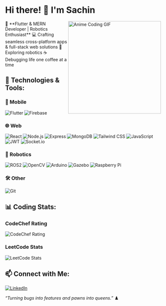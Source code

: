 # Hi there! 👋 I'm Sachin
<img align="right" width="300" src="https://media.giphy.com/media/LmNwrBhejkK9EFP504/giphy.gif" alt="Anime Coding GIF">
🚀 **Flutter & MERN Developer | Robotics Enthusiast**  
💻 Crafting seamless cross-platform apps & full-stack web solutions  
🤖 Exploring robotics  
☕ Debugging life one coffee at a time  

## 🔧 Technologies & Tools:
### 📱 Mobile
![Flutter](https://img.shields.io/badge/Flutter-02569B?style=for-the-badge&logo=flutter&logoColor=white)
![Firebase](https://img.shields.io/badge/Firebase-FFCA28?style=for-the-badge&logo=firebase&logoColor=black)

### 🌐 Web
![React](https://img.shields.io/badge/React-20232A?style=for-the-badge&logo=react&logoColor=61DAFB)
![Node.js](https://img.shields.io/badge/Node.js-339933?style=for-the-badge&logo=nodedotjs&logoColor=white)
![Express](https://img.shields.io/badge/Express-000000?style=for-the-badge&logo=express&logoColor=white)
![MongoDB](https://img.shields.io/badge/MongoDB-47A248?style=for-the-badge&logo=mongodb&logoColor=white)
![Tailwind CSS](https://img.shields.io/badge/Tailwind_CSS-38B2AC?style=for-the-badge&logo=tailwind-css&logoColor=white)
![JavaScript](https://img.shields.io/badge/JavaScript-F7DF1E?style=for-the-badge&logo=javascript&logoColor=black)
![JWT](https://img.shields.io/badge/JWT-000000?style=for-the-badge&logo=jsonwebtokens&logoColor=white)
![Socket.io](https://img.shields.io/badge/Socket.io-010101?style=for-the-badge&logo=socket.io&logoColor=white)

### 🤖 Robotics
![ROS2](https://img.shields.io/badge/ROS2-22314E?style=for-the-badge&logo=ros&logoColor=white)
![OpenCV](https://img.shields.io/badge/OpenCV-5C3EE8?style=for-the-badge&logo=opencv&logoColor=white)
![Arduino](https://img.shields.io/badge/Arduino-00979D?style=for-the-badge&logo=arduino&logoColor=white)
![Gazebo](https://img.shields.io/badge/Gazebo-9D3B28?style=for-the-badge&logo=gazebo&logoColor=white)
![Raspberry Pi](https://img.shields.io/badge/Raspberry_Pi-A22846?style=for-the-badge&logo=raspberrypi&logoColor=white)

### 🛠 Other
![Git](https://img.shields.io/badge/Git-F05032?style=for-the-badge&logo=git&logoColor=white)

## 📊 Coding Stats:
### CodeChef Rating
![CodeChef Rating](https://cp-logo.vercel.app/codechef/sachin_014)

### LeetCode Stats
![LeetCode Stats](https://leetcard.jacoblin.cool/sachin_014?theme=dark&ext=contest)

## 📫 Connect with Me:
[![LinkedIn](https://img.shields.io/badge/LinkedIn-blue?style=for-the-badge&logo=linkedin)](https://www.linkedin.com/in/sachingarewal)  

_“Turning bugs into features and pawns into queens.”_ ♟️


<!--
**Sachin-003/Sachin-003** is a ✨ _special_ ✨ repository because its `README.md` (this file) appears on your GitHub profile.

Here are some ideas to get you started:

- 🔭 I’m currently working on ...
- 🌱 I’m currently learning ...
- 👯 I’m looking to collaborate on ...
- 🤔 I’m looking for help with ...
- 💬 Ask me about ...
- 📫 How to reach me: ...
- 😄 Pronouns: ...
- ⚡ Fun fact: ...
-->
